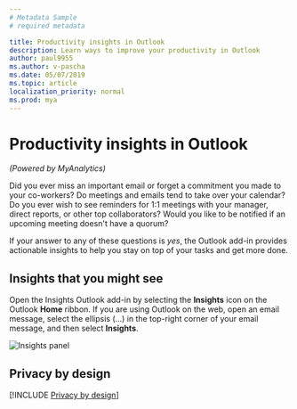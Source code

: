 ```yaml
---
# Metadata Sample
# required metadata

title: Productivity insights in Outlook
description: Learn ways to improve your productivity in Outlook 
author: paul9955
ms.author: v-pascha
ms.date: 05/07/2019
ms.topic: article
localization_priority: normal 
ms.prod: mya
---
```


# Productivity insights in Outlook

_(Powered by MyAnalytics)_

Did you ever miss an important email or forget a commitment you made to your co-workers? Do meetings and emails tend to take over your calendar? Do you ever wish to see reminders for 1:1 meetings with your manager, direct reports, or other top collaborators? Would you like to be notified if an upcoming meeting doesn't have a quorum?

If your answer to any of these questions is _yes_, the Outlook add-in provides actionable insights to help you stay on top of your tasks and get more done.

## Insights that you might see

Open the Insights Outlook add-in by selecting the **Insights** icon on the Outlook **Home** ribbon. If you are using  Outlook on the web, open an email message, select the ellipsis (...) in the top-right corner of your email message, and then select **Insights**. 

![Insights panel](images/mya/overview/insights-cards-9.png)

## Privacy by design

[!INCLUDE [Privacy by design](../includes/privacy-by-design.md)]
